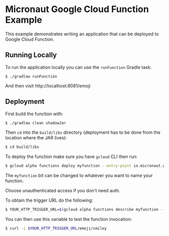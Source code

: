 # Micronaut Google Cloud Function Example

This example demonstrates writing an application that can be deployed to Google Cloud Function.

## Running Locally

To run the application locally you can use the `runFunction` Gradle task:

```
$ ./gradlew runFunction
```

And then visit http://localhost:8081/emoji

## Deployment

First build the function with:

```bash
$ ./gradlew clean shadowJar
```

Then `cd` into the `build/libs` directory (deployment has to be done from the location where the JAR lives):

```bash
$ cd build/libs
```

To deploy the function make sure you have `gcloud` CLI then run:

```bash
$ gcloud alpha functions deploy myfunction --entry-point io.micronaut.gcp.function.http.HttpFunction --runtime java11 --trigger-http
```

The `myfunction` bit can be changed to whatever you want to name your function.

Choose unauthenticated access if you don't need auth.

To obtain the trigger URL do the following:

```bash
$ YOUR_HTTP_TRIGGER_URL=$(gcloud alpha functions describe myfunction --format='value(httpsTrigger.url)') 
```

You can then use this variable to test the function invocation:

```bash
$ curl -i $YOUR_HTTP_TRIGGER_URL/emoji/smiley
```
